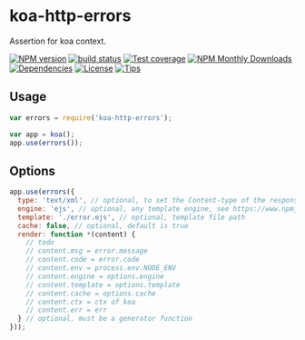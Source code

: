koa-http-errors
===============

Assertion for koa context.

[![NPM version][npm-image]][npm-url] 
[![build status][travis-image]][travis-url] 
[![Test coverage][coveralls-image]][coveralls-url]
[![NPM Monthly Downloads][npm-download]][npm-url]
[![Dependencies][david-image]][david-url]
[![License][license-image]][license-url]
[![Tips][tips-image]][tips-url]

Usage
-----

```javascript
var errors = require('koa-http-errors');

var app = koa();
app.use(errors());
```

Options
-------

```javascript
app.use(errors({
  type: 'text/xml', // optional, to set the Content-type of the response
  engine: 'ejs', // optional, any template engine, see https://www.npmjs.com/package/co-render
  template: './error.ejs', // optional, template file path
  cache: false, // optional, default is true
  render: function *(content) {
    // todo
    // content.msg = error.message
    // content.code = error.code
    // content.env = process.env.NODE_ENV
    // content.engine = options.engine
    // content.template = options.template
    // content.cache = options.cache
    // content.ctx = ctx of koa
    // content.err = err
  } // optional, must be a generator function
}));
```

[npm-image]: https://img.shields.io/npm/v/koa-http-errors.svg?style=flat-square
[npm-url]: https://npmjs.org/package/koa-http-errors
[travis-image]: https://img.shields.io/travis/zedgu/koa-http-errors.svg?style=flat-square
[travis-url]: https://travis-ci.org/zedgu/koa-http-errors
[coveralls-image]: https://img.shields.io/coveralls/zedgu/koa-http-errors.svg?style=flat-square
[coveralls-url]: https://coveralls.io/r/zedgu/koa-http-errors?branch=master
[david-image]: http://img.shields.io/david/zedgu/koa-http-errors.svg?style=flat-square
[david-url]: https://david-dm.org/zedgu/koa-http-errors
[license-image]: http://img.shields.io/npm/l/koa-http-errors.svg?style=flat-square
[license-url]: https://github.com/zedgu/koa-http-errors/blob/master/LICENSE
[npm-download]: http://img.shields.io/npm/dm/koa-http-errors.svg?style=flat-square
[tips-image]: http://img.shields.io/gittip/zedgu.svg?style=flat-square
[tips-url]: https://www.gittip.com/zedgu/
